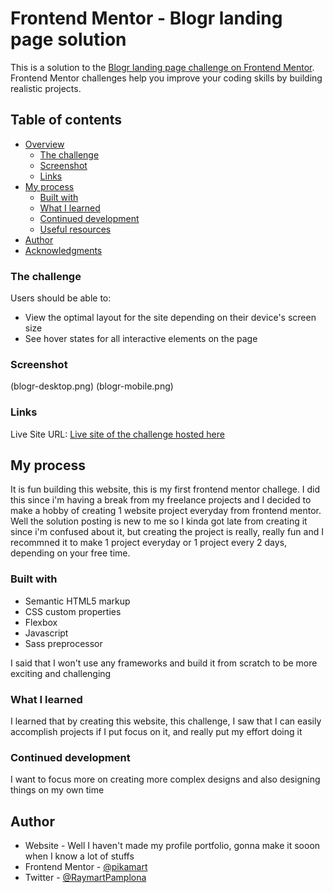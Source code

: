 # Frontend Mentor - Blogr landing page solution

This is a solution to the [Blogr landing page challenge on Frontend Mentor](https://www.frontendmentor.io/challenges/blogr-landing-page-EX2RLAApP). Frontend Mentor challenges help you improve your coding skills by building realistic projects. 

## Table of contents

- [Overview](#overview)
  - [The challenge](#the-challenge)
  - [Screenshot](#screenshot)
  - [Links](#links)
- [My process](#my-process)
  - [Built with](#built-with)
  - [What I learned](#what-i-learned)
  - [Continued development](#continued-development)
  - [Useful resources](#useful-resources)
- [Author](#author)
- [Acknowledgments](#acknowledgments)


### The challenge

Users should be able to:

- View the optimal layout for the site depending on their device's screen size
- See hover states for all interactive elements on the page


### Screenshot

(blogr-desktop.png)
(blogr-mobile.png)

### Links

Live Site URL: [Live site of the challenge hosted here](https://pikapikamart.github.io/frontendmentor-blogr/)

## My process

It is fun building this website, this is my first frontend mentor challege. I did this since i'm having a break from my freelance projects and I decided to make a hobby of creating 1 website project everyday from frontend mentor. Well the solution posting is new to me so I kinda got late from creating it since i'm confused about it, but creating the project is really, really fun and I recommned it to make 1 project everyday or 1 project every 2 days, depending on your free time.

### Built with

- Semantic HTML5 markup
- CSS custom properties
- Flexbox
- Javascript 
- Sass preprocessor

I said that I won't use any frameworks and build it from scratch to be more exciting and challenging

### What I learned

I learned that by creating this website, this challenge, I saw that I can easily accomplish projects if I put focus on it, and really put my effort doing it

### Continued development

I want to focus more on creating more complex designs and also designing things on my own time

## Author

- Website - Well I haven't made my profile portfolio, gonna make it sooon when I know a lot of stuffs
- Frontend Mentor - [@pikamart](https://www.frontendmentor.io/profile/pikamart)
- Twitter - [@RaymartPamplona](https://twitter.com/RaymartPamplona)
